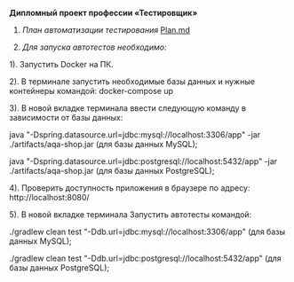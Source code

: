 **Дипломный проект профессии «Тестировщик»**

1. *План автоматизации тестирования*
[Plan.md](https://github.com/AntonovaAnastasiya/Diplom-project/files/8985065/Plan.md)

2. *Для запуска автотестов необходимо:*

1). Запустить Docker  на ПК.

2). В терминале запустить необходимые базы данных и нужные контейнеры командой: docker-compose up 


3). В новой вкладке терминала ввести следующую команду в зависимости от базы данных:

  java "-Dspring.datasource.url=jdbc:mysql://localhost:3306/app" -jar ./artifacts/aqa-shop.jar  (для базы данных MySQL);

  java "-Dspring.datasource.url=jdbc:postgresql://localhost:5432/app" -jar ./artifacts/aqa-shop.jar (для базы данных PostgreSQL);


4). Проверить доступность приложения в браузере по адресу: http://localhost:8080/


5). В новой вкладке терминала Запустить автотесты командой:

  ./gradlew clean test "-Ddb.url=jdbc:mysql://localhost:3306/app"  (для базы данных MySQL);

  ./gradlew clean test "-Ddb.url=jdbc:postgresql://localhost:5432/app"  (для базы данных PostgreSQL);

